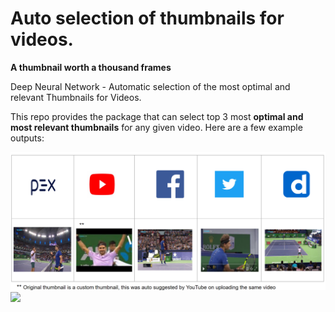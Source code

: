 # Auto selection of thumbnails for videos.

**A thumbnail worth a thousand frames**

Deep Neural Network - Automatic selection of the most optimal and relevant Thumbnails for Videos.

This repo provides the package that can select top 3 most **optimal and most relevant thumbnails** for any given video. Here are a few example outputs:

<img src='imgs/result1.png'>

<img src='imgs/result2.png'>
